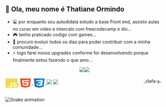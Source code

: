 ##  👋 Ola, meu nome é Thatiane Ormindo
- 💻 por enquanto sou autodidata estudo a base Front end, assisto aulas no curso em video e intercalo com freecodecamp e dio...
- 🎮 tenho praticado codigo com games...
- 💚 procuro evoluir todos os dias para poder contribuir com a minha comunidade... 
- ⚡ logo farei novos upgrades conforme for desenvolvendo porque finalmente estou fazendo o que amo...

<div align="center">
  <a href="https://github.com/thatianeormindo">
  <img height="180em" src="https://github-readme-stats.vercel.app/api?username=thatianeormindo&show_icons=true&theme=merko&include_all_commits=true&count_private=true"/><img height="180em" src="https://github-readme-stats.vercel.app/api/top-langs/?username=thatianeormindo&layout=compact&langs_count=7&theme=merko"/>
</div>
<div style="display: inline_block"><br>
  <img align="center" alt="Thati-Js" height="30" width="40" src="https://raw.githubusercontent.com/devicons/devicon/master/icons/javascript/javascript-plain.svg">
  <img align="center" alt="Thati-HTML" height="30" width="40" src="https://raw.githubusercontent.com/devicons/devicon/master/icons/html5/html5-original.svg">
  <img align="center" alt="Thati-CSS" height="30" width="40" src="https://raw.githubusercontent.com/devicons/devicon/master/icons/css3/css3-original.svg">
  <a href = "mailto:thatianeormindo@gmail.com"><img src="https://img.shields.io/badge/-Gmail-%23333?style=for-the-badge&logo=gmail&logoColor=white" target="_blank"></a> <a href="https://www.linkedin.com/in/thatianeormindo/" target="_blank"><img src="https://img.shields.io/badge/-LinkedIn-%230077B5?style=for-the-badge&logo=linkedin&logoColor=white" target="_blank"></a>
  <img align="right" alt="Rafa-pic" height="150" style="border-radius:50px;" src="https://share-cdn.picrew.me/shareImg/org/202203/338224_uZmajvLt.png">
</div>
  
  ##

  
![Snake animation](https://github.com/thatianeormindo/thatianeormindo/blob/output/github-contribution-grid-snake.svg)
